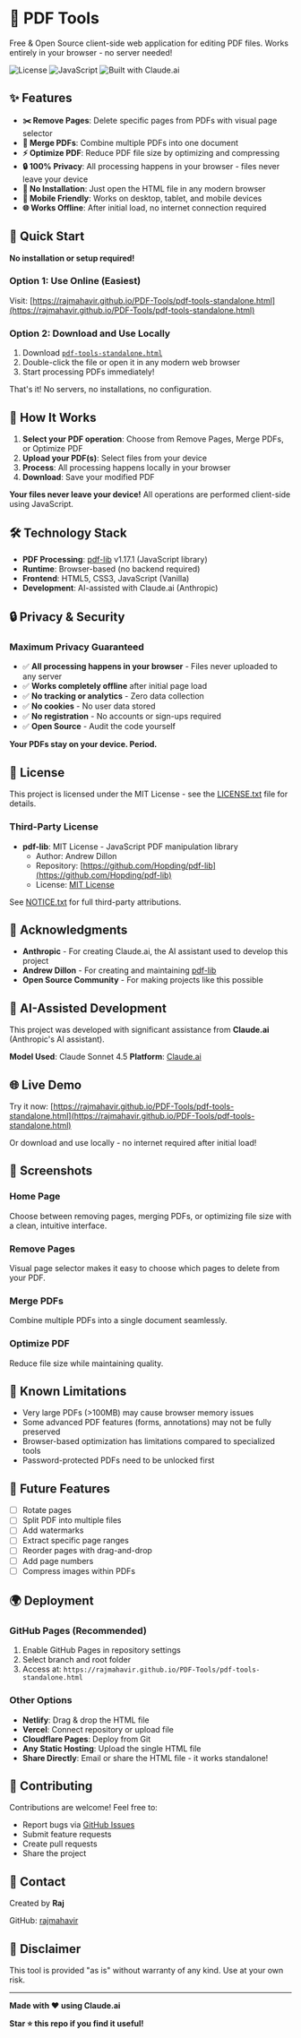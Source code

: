 # 🔧 PDF Tools

Free & Open Source client-side web application for editing PDF files. Works entirely in your browser - no server needed!

![License](https://img.shields.io/badge/license-MIT-blue.svg)
![JavaScript](https://img.shields.io/badge/JavaScript-pdf--lib-yellow?logo=javascript)
![Built with Claude.ai](https://img.shields.io/badge/Built%20with-Claude.ai-8A2BE2)

## ✨ Features

- **✂️ Remove Pages**: Delete specific pages from PDFs with visual page selector
- **📄 Merge PDFs**: Combine multiple PDFs into one document
- **⚡ Optimize PDF**: Reduce PDF file size by optimizing and compressing
- **🔒 100% Privacy**: All processing happens in your browser - files never leave your device
- **🚀 No Installation**: Just open the HTML file in any modern browser
- **📱 Mobile Friendly**: Works on desktop, tablet, and mobile devices
- **🌐 Works Offline**: After initial load, no internet connection required

## 🚀 Quick Start

**No installation or setup required!**

### Option 1: Use Online (Easiest)
Visit: [https://rajmahavir.github.io/PDF-Tools/pdf-tools-standalone.html](https://rajmahavir.github.io/PDF-Tools/pdf-tools-standalone.html)

### Option 2: Download and Use Locally
1. Download [`pdf-tools-standalone.html`](pdf-tools-standalone.html)
2. Double-click the file or open it in any modern web browser
3. Start processing PDFs immediately!

That's it! No servers, no installations, no configuration.

## 🎯 How It Works

1. **Select your PDF operation**: Choose from Remove Pages, Merge PDFs, or Optimize PDF
2. **Upload your PDF(s)**: Select files from your device
3. **Process**: All processing happens locally in your browser
4. **Download**: Save your modified PDF

**Your files never leave your device!** All operations are performed client-side using JavaScript.

## 🛠️ Technology Stack

- **PDF Processing**: [pdf-lib](https://pdf-lib.js.org/) v1.17.1 (JavaScript library)
- **Runtime**: Browser-based (no backend required)
- **Frontend**: HTML5, CSS3, JavaScript (Vanilla)
- **Development**: AI-assisted with Claude.ai (Anthropic)

## 🔒 Privacy & Security

### Maximum Privacy Guaranteed

- ✅ **All processing happens in your browser** - Files never uploaded to any server
- ✅ **Works completely offline** after initial page load
- ✅ **No tracking or analytics** - Zero data collection
- ✅ **No cookies** - No user data stored
- ✅ **No registration** - No accounts or sign-ups required
- ✅ **Open Source** - Audit the code yourself

**Your PDFs stay on your device. Period.**

## 📄 License

This project is licensed under the MIT License - see the [LICENSE.txt](LICENSE.txt) file for details.

### Third-Party License

- **pdf-lib**: MIT License - JavaScript PDF manipulation library
  - Author: Andrew Dillon
  - Repository: [https://github.com/Hopding/pdf-lib](https://github.com/Hopding/pdf-lib)
  - License: [MIT License](https://github.com/Hopding/pdf-lib/blob/master/LICENSE.md)

See [NOTICE.txt](NOTICE.txt) for full third-party attributions.

## 🙏 Acknowledgments

- **Anthropic** - For creating Claude.ai, the AI assistant used to develop this project
- **Andrew Dillon** - For creating and maintaining [pdf-lib](https://pdf-lib.js.org/)
- **Open Source Community** - For making projects like this possible

## 🤖 AI-Assisted Development

This project was developed with significant assistance from **Claude.ai** (Anthropic's AI assistant).

**Model Used**: Claude Sonnet 4.5
**Platform**: [Claude.ai](https://claude.ai)

## 🌐 Live Demo

Try it now: [https://rajmahavir.github.io/PDF-Tools/pdf-tools-standalone.html](https://rajmahavir.github.io/PDF-Tools/pdf-tools-standalone.html)

Or download and use locally - no internet required after initial load!

## 📸 Screenshots

### Home Page
Choose between removing pages, merging PDFs, or optimizing file size with a clean, intuitive interface.

### Remove Pages
Visual page selector makes it easy to choose which pages to delete from your PDF.

### Merge PDFs
Combine multiple PDFs into a single document seamlessly.

### Optimize PDF
Reduce file size while maintaining quality.

## 🐛 Known Limitations

- Very large PDFs (>100MB) may cause browser memory issues
- Some advanced PDF features (forms, annotations) may not be fully preserved
- Browser-based optimization has limitations compared to specialized tools
- Password-protected PDFs need to be unlocked first

## 🔮 Future Features

- [ ] Rotate pages
- [ ] Split PDF into multiple files
- [ ] Add watermarks
- [ ] Extract specific page ranges
- [ ] Reorder pages with drag-and-drop
- [ ] Add page numbers
- [ ] Compress images within PDFs

## 🌍 Deployment

### GitHub Pages (Recommended)
1. Enable GitHub Pages in repository settings
2. Select branch and root folder
3. Access at: `https://rajmahavir.github.io/PDF-Tools/pdf-tools-standalone.html`

### Other Options
- **Netlify**: Drag & drop the HTML file
- **Vercel**: Connect repository or upload file
- **Cloudflare Pages**: Deploy from Git
- **Any Static Hosting**: Upload the single HTML file
- **Share Directly**: Email or share the HTML file - it works standalone!

## 🤝 Contributing

Contributions are welcome! Feel free to:

- Report bugs via [GitHub Issues](https://github.com/rajmahavir/PDF-Tools/issues)
- Submit feature requests
- Create pull requests
- Share the project

## 📧 Contact

Created by **Raj**

GitHub: [rajmahavir](https://github.com/rajmahavir)

## 📝 Disclaimer

This tool is provided "as is" without warranty of any kind. Use at your own risk.

---

**Made with ❤️ using Claude.ai**

**Star ⭐ this repo if you find it useful!**
